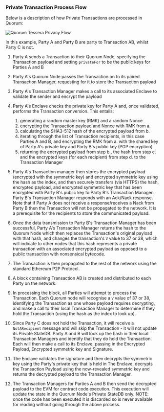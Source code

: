 ### Private Transaction Process Flow

Below is a description of how Private Transactions are processed in Quorum:

![Quorum Tessera Privacy Flow](https://github.com/jpmorganchase/tessera/raw/master/Tessera%20Privacy%20flow.jpeg)

In this example, Party A and Party B are party to Transaction AB, whilst Party C is not.

1. Party A sends a Transaction to their Quorum Node, specifying the Transaction payload and setting `privateFor` to be the public keys for Parties A and B
2. Party A's Quorum Node passes the Transaction on to its paired Transaction Manager, requesting for it to store the Transaction payload
3. Party A's Transaction Manager makes a call to its associated Enclave to validate the sender and encrypt the payload
4. Party A's Enclave checks the private key for Party A and, once validated, performs the Transaction conversion. This entails: 
      
    1. generating a random master key (RMK) and a random Nonce 
    1. encrypting the Transaction payload and Nonce with RMK from a.
    1. calculating the SHA3-512 hash of the encrypted payload from b.
    1. iterating through the list of Transaction recipients, in this case Parties A and B, and encrypting the RMK from a. with the shared key of Party A's private key and Party B's public key (PGP encryption)
    1. returning the encrypted payload from step b., the hash from step c. and the encrypted keys (for each recipient) from step d. to the Transaction Manager
5. Party A's Transaction manager then stores the encrypted payload (encrypted with the symmetric key) and encrypted symmetric key using the hash as the index, and then securely transfers (via HTTPS) the hash, encrypted payload, and encrypted symmetric key that has been encrypted with Party B's public key to Party B's Transaction Manager.  Party B's Transaction Manager responds with an Ack/Nack response. Note that if Party A does not receive a response/receives a Nack from Party B then the Transaction will not be propagated to the network.  It is a prerequisite for the recipients to store the communicated payload.
6. Once the data transmission to Party B's Transaction Manager has been successful, Party A's Transaction Manager returns the hash to the Quorum Node which then replaces the Transaction's original payload with that hash, and changes the transaction's `V` value to 37 or 38, which will indicate to other nodes that this hash represents a private transaction with an associated encrypted payload as opposed to a public transaction with nonsensical bytecode.
7. The Transaction is then propagated to the rest of the network using the standard Ethereum P2P Protocol.
8. A block containing Transaction AB is created and distributed to each Party on the network.
9. In processing the block, all Parties will attempt to process the Transaction.  Each Quorum node will recognise a `V` value of 37 or 38, identifying the Transaction as one whose payload requires decrypting, and make a call to their local Transaction Manager to determine if they hold the Transaction (using the hash as the index to look up).
10. Since Party C does not hold the Transaction, it will receive a `NotARecipient` message and will skip the Transaction - it will not update its Private StateDB.  Party A and B will look up the hash in their local Transaction Managers and identify that they do hold the Transaction. Each will then make a call to its Enclave, passing in the Encrypted Payload, Encrypted symmetric key and Signature.
11. The Enclave validates the signature and then decrypts the symmetric key using the Party's private key that is held in The Enclave, decrypts the Transaction Payload using the now-revealed symmetric key and returns the decrypted payload to the Transaction Manager.
12. The Transaction Managers for Parties A and B then send the decrypted payload to the EVM for contract code execution.  This execution will update the state in the Quorum Node's Private StateDB only. NOTE: once the code has been executed it is discarded so is never available for reading without going through the above process.


